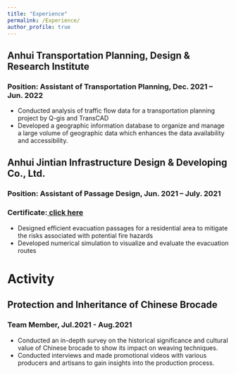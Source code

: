 ```yaml
---
title: "Experience"
permalink: /Experience/
author_profile: true
---
```

## Anhui Transportation Planning, Design & Research Institute
### Position: Assistant of Transportation Planning, Dec. 2021 – Jun. 2022
- Conducted analysis of traffic flow data for a transportation planning project by Q-gis and TransCAD
- Developed a geographic information database to organize and manage a large volume of geographic data
which enhances the data availability and accessibility.

## Anhui Jintian Infrastructure Design & Developing Co., Ltd.
### Position: Assistant of Passage Design, Jun. 2021 – July. 2021
### Certificate:<a href="https://520yrn.github.io//files/Internship Certificate.pdf"> click here</a>
- Designed efficient evacuation passages for a residential area to mitigate the risks associated with potential fire hazards
- Developed numerical simulation to visualize and evaluate the evacuation routes

# Activity
## Protection and Inheritance of Chinese Brocade
### Team Member, Jul.2021 - Aug.2021
- Conducted an in-depth survey on the historical significance and cultural value of Chinese brocade to show its impact on weaving techniques.
- Conducted interviews and made promotional videos with various producers and artisans to gain insights into the production process.
